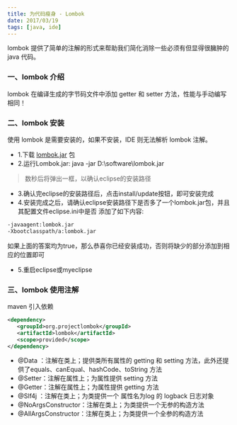 ```yaml
---
title: 为代码瘦身 - Lombok
date: 2017/03/19
tags: [java, ide]
---
```


lombok 提供了简单的注解的形式来帮助我们简化消除一些必须有但显得很臃肿的 java 代码。

### 一、lombok 介绍
lombok 在编译生成的字节码文件中添加 getter 和 setter 方法，性能与手动编写相同！ 

### 二、lombok 安装
使用 lombok 是需要安装的，如果不安装，IDE 则无法解析 lombok 注解。
- 1.下载 [lombok.jar](https://projectlombok.org/download.html) 包
- 2.运行Lombok.jar:  java -jar D:\software\lombok.jar
> 数秒后将弹出一框，以确认eclipse的安装路径
- 3.确认完eclipse的安装路径后，点击install/update按钮，即可安装完成
- 4.安装完成之后，请确认eclipse安装路径下是否多了一个lombok.jar包，并且其配置文件eclipse.ini中是否 添加了如下内容:
```bash
-javaagent:lombok.jar 
-Xbootclasspath/a:lombok.jar
```
如果上面的答案均为true，那么恭喜你已经安装成功，否则将缺少的部分添加到相应的位置即可

- 5.重启eclipse或myeclipse

### 三、lombok 使用注解
maven 引入依赖
```xml
<dependency>
   <groupId>org.projectlombok</groupId>
   <artifactId>lombok</artifactId>
   <scope>provided</scope>
</dependency>
```
- @Data   ：注解在类上；提供类所有属性的 getting 和 setting 方法，此外还提供了equals、canEqual、hashCode、toString 方法
- @Setter：注解在属性上；为属性提供 setting 方法
- @Getter：注解在属性上；为属性提供 getting 方法
- @Slf4j ：注解在类上；为类提供一个 属性名为log 的 logback 日志对象
- @NoArgsConstructor：注解在类上；为类提供一个无参的构造方法
- @AllArgsConstructor：注解在类上；为类提供一个全参的构造方法